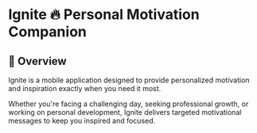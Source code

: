 # Ignite 🔥 Personal Motivation Companion

## 🌟 Overview

Ignite is a mobile application designed to provide personalized motivation and inspiration exactly when you need it most.

Whether you're facing a challenging day, seeking professional growth, or working on personal development, Ignite delivers targeted motivational messages to keep you inspired and focused.
